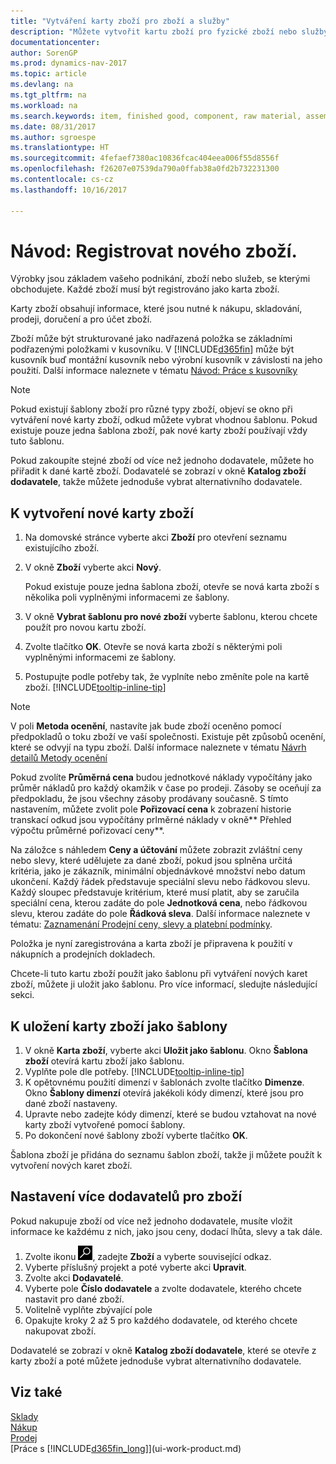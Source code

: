 ```yaml
---
title: "Vytváření karty zboží pro zboží a služby"
description: "Můžete vytvořit kartu zboží pro fyzické zboží nebo služby, které prodáváte v hodinách. Například, sestavení produktů, hotové zboží, komponenty a suroviny, které můžete prodávat ze skladu."
documentationcenter: 
author: SorenGP
ms.prod: dynamics-nav-2017
ms.topic: article
ms.devlang: na
ms.tgt_pltfrm: na
ms.workload: na
ms.search.keywords: item, finished good, component, raw material, assembly item
ms.date: 08/31/2017
ms.author: sgroespe
ms.translationtype: HT
ms.sourcegitcommit: 4fefaef7380ac10836fcac404eea006f55d8556f
ms.openlocfilehash: f26207e07539da790a0ffab38a0fd2b732231300
ms.contentlocale: cs-cz
ms.lasthandoff: 10/16/2017

---
```

# <a name="how-to-register-new-items"></a>Návod: Registrovat nového zboží.
Výrobky jsou základem vašeho podnikání, zboží nebo služeb, se kterými obchodujete. Každé zboží musí být registrováno jako karta zboží.

Karty zboží obsahují informace, které jsou nutné k nákupu, skladování, prodeji, doručení a pro účet zboží.

Zboží může být strukturované jako nadřazená položka se základními podřazenými položkami v kusovníku. V [!INCLUDE[d365fin](includes/d365fin_md.md)] může být kusovník buď montážní kusovník nebo výrobní kusovník v závislosti na jeho použití. Další informace naleznete v tématu [Návod: Práce s kusovníky](inventory-how-work-BOMs.md)

> [!NOTE]  
>   Pokud existují šablony zboží pro různé typy zboží, objeví se okno při vytváření nové karty zboží, odkud můžete vybrat vhodnou šablonu. Pokud existuje pouze jedna šablona zboží, pak nové karty zboží používají vždy tuto šablonu.

Pokud zakoupíte stejné zboží od více než jednoho dodavatele, můžete ho přiřadit k dané kartě zboží. Dodavatelé se zobrazí v okně **Katalog zboží dodavatele**, takže můžete jednoduše vybrat alternativního dodavatele.

## <a name="to-create-a-new-item-card"></a>K vytvoření nové karty zboží
1. Na domovské stránce vyberte akci **Zboží** pro otevření seznamu existujícího zboží.  
2. V okně **Zboží** vyberte akci **Nový**.

    Pokud existuje pouze jedna šablona zboží, otevře se nová karta zboží s několika poli vyplněnými informacemi ze šablony.
3. V okně **Vybrat šablonu pro nové zboží** vyberte šablonu, kterou chcete použít pro novou kartu zboží.
4. Zvolte tlačítko **OK**. Otevře se nová karta zboží s některými poli vyplněnými informacemi ze šablony.
5. Postupujte podle potřeby tak, že vyplníte nebo změníte pole na kartě zboží. [!INCLUDE[tooltip-inline-tip](includes/tooltip-inline-tip_md.md)]

> [!NOTE]
> V poli **Metoda ocenění**, nastavíte jak bude zboží oceněno pomocí předpokladů o toku zboží ve vaší společnosti. Existuje pět způsobů ocenění, které se odvyjí na typu zboží. Další informace naleznete v tématu [Návrh detailů Metody ocenění](design-details-costing-methods.md)
>
> Pokud zvolíte **Průměrná cena** budou jednotkové náklady vypočítány jako průměr nákladů pro každý okamžik v čase po prodeji. Zásoby se oceňují za předpokladu, že jsou všechny zásoby prodávany současně. S tímto nastavením, můžete zvolit pole **Pořizovací cena** k zobrazení historie transkací odkud jsou vypočítány prlměrné náklady v okně** Přehled výpočtu průměrné pořizovací ceny**.

Na záložce s náhledem **Ceny a účtování** můžete zobrazit zvláštní ceny nebo slevy, které udělujete za dané zboží, pokud jsou splněna určitá kritéria, jako je zákazník, minimální objednávkové množství nebo datum ukončení. Každý řádek představuje speciální slevu nebo řádkovou slevu. Každý sloupec představuje kritérium, které musí platit, aby se zaručila speciální cena, kterou zadáte do pole **Jednotková cena**, nebo řádkovou slevu, kterou zadáte do pole **Řádková sleva**. Další informace naleznete v tématu: [Zaznamenání Prodejní ceny, slevy a platební podmínky](sales-how-record-sales-price-discount-payment-agreements.md).

Položka je nyní zaregistrována a karta zboží je připravena k použití v nákupních a prodejních dokladech.

Chcete-li tuto kartu zboží použít jako šablonu při vytváření nových karet zboží, můžete ji uložit jako šablonu. Pro více informací, sledujte následující sekci.

## <a name="to-save-the-item-card-as-a-template"></a>K uložení karty zboží jako šablony
1. V okně **Karta zboží**, vyberte akci **Uložit jako šablonu**. Okno **Šablona zboží** otevírá kartu zboží jako šablonu.
2. Vyplňte pole dle potřeby. [!INCLUDE[tooltip-inline-tip](includes/tooltip-inline-tip_md.md)]
3. K opětovnému použití dimenzí v šablonách zvolte tlačítko **Dimenze**. Okno **Šablony dimenzí** otevírá jakékoli kódy dimenzí, které jsou pro dané zboží nastaveny.
4. Upravte nebo zadejte kódy dimenzí, které se budou vztahovat na nové karty zboží vytvořené pomocí šablony.
5. Po dokončení nové šablony zboží vyberte tlačítko **OK**.

Šablona zboží je přidána do seznamu šablon zboží, takže ji můžete použít k vytvoření nových karet zboží.

## <a name="to-set-up-multiple-vendors-for-an-item"></a>Nastavení více dodavatelů pro zboží  
Pokud nakupuje zboží od více než jednoho dodavatele, musíte vložit informace ke každému z nich, jako jsou ceny, dodací lhůta, slevy a tak dále.  

1.  Zvolte ikonu ![Vyhledat stránku nebo sestavu](media/ui-search/search_small.png "Ikona Vyhledat stránku nebo sestavu"), zadejte **Zboží** a vyberte související odkaz.  
2.  Vyberte příslušný projekt a poté vyberte akci **Upravit**.  
3.  Zvolte akci **Dodavatelé**.  
4.  Vyberte pole **Číslo dodavatele** a zvolte dodavatele, kterého chcete nastavit pro dané zboží.  
5.  Volitelně vyplňte zbývající pole  
6.  Opakujte kroky 2 až 5 pro každého dodavatele, od kterého chcete nakupovat zboží.

Dodavatelé se zobrazí v okně **Katalog zboží dodavatele**, které se otevře z karty zboží a poté můžete jednoduše vybrat alternativního dodavatele.

## <a name="see-also"></a>Viz také
  [Sklady](inventory-manage-inventory.md)  
  [Nákup](purchasing-manage-purchasing.md)  
  [Prodej](sales-manage-sales.md)  
  [Práce s [!INCLUDE[d365fin_long](includes/d365fin_long_md.md)]](ui-work-product.md)

##

